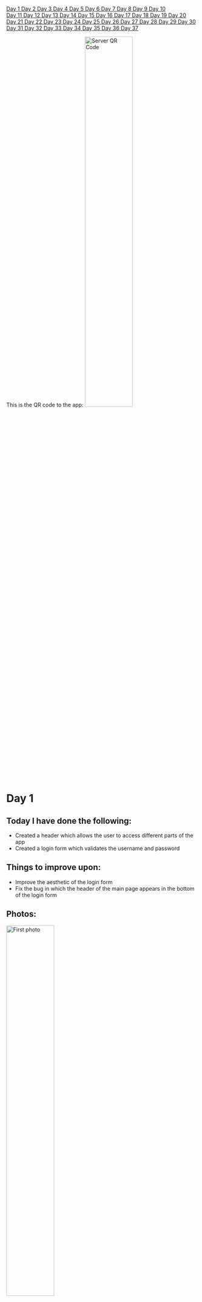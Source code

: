 <a href="#one"> Day 1 </a> <a href="#two"> Day 2 </a> <a href="#three"> Day 3 </a> <a href="#four"> Day 4 </a> <a href="#five"> Day 5 </a> <a href="#six"> Day 6 </a><a href="#seven"> Day 7 </a> <a href="#eight"> Day 8 </a> <a href="#nine"> Day 9 </a> <a href="#ten"> Day 10 </a><br> <a href="#eleven"> Day 11 </a> <a href="#twelve"> Day 12 </a> <a href="#thirteen"> Day 13 </a> <a href="#fourteen"> Day 14 </a> <a href="#fifteen"> Day 15 </a> <a href="#sixteen"> Day 16 </a> <a href="#seventeen"> Day 17 </a> <a href="#eighteen"> Day 18 </a> <a href="#nineteen"> Day 19 </a> <a href="#twenty"> Day 20 </a><br> <a href="#twentyone"> Day 21 </a> <a href="#twentytwo"> Day 22 </a> <a href="#twentythree"> Day 23 </a> <a href="#twentyfour"> Day 24 </a> <a href="#twentyfive">  Day 25 </a> <a href="#twentysix"> Day 26 </a> <a href="#twentyseven"> Day 27 </a> <a href="#twentyeight"> Day 28 </a> <a href="#twentynine"> Day 29 </a> <a href="#thirty"> Day 30 </a><br> <a href="#thirtyone"> Day 31 </a> <a href="#thirtytwo"> Day 32 </a> <a href="#thirtythree"> Day 33 </a> <a href="#thirtyfour"> Day 34 </a> <a href="#thirtyfive"> Day 35 </a> <a href="#thirtysix"> Day 36 </a> <a href="#thirtyseven"> Day 37 </a>


This is the QR code to the app:
<img src="https://github.com/albu-alex/junimea-mobile/blob/main/assets/server_qr.png" alt="Server QR Code" height="50%" width=auto/>

# <a id="one">Day 1</a>
## Today I have done the following:
<uL>
<li>
    Created a header which allows the user to access different parts of the app
</li>
<li>
    Created a login form which validates the username and password
</li>
</uL>

## Things to improve upon:
<ul>
    <li>
        Improve the aesthetic of the login form
    </li>
    <li>
        Fix the bug in which the header of the main page appears in the bottom of the login form
    </li>
</ul>

## Photos:
<img src="https://github.com/albu-alex/junimea-mobile/blob/main/assets/day1_1.jpg" alt="First photo" height="50%" width=auto/>
<img src="https://github.com/albu-alex/junimea-mobile/blob/main/assets/day1_2.jpg" alt="Second photo" height="50%" width=auto/>

# <a id="two">Day 2</a>

## Today I have done the following:

<ul>
    <li>
        Fixed all login bugs(visual and technical)
    </li>
    <li>
        Started implementing register feature
    </li>
    <li>
        Started implementing a settings bar
    </li>
    <li>
        Made the first connections between the app and the API
    </li>
</ul>

## Things to improve upon:

<ul>
    <li>
        Improve the aesthetic of the main page
    </li>
    <li>
        Implement the register feature
    </li>
    <li>
        Implement the settings bar
    </li>
</ul>

## Photos:
<img src="https://github.com/albu-alex/junimea-mobile/blob/main/assets/day2_1.jpg" alt="First photo" height="50%" width=auto/>
<img src="https://github.com/albu-alex/junimea-mobile/blob/main/assets/day2_2.jpg" alt="Second photo" height="50%" width=auto/>

# <a id="three">Day 3</a>

## Today I have done the following:

<ul>
    <li>
        Implemented the register feature, although it is not yet connected to the API
    </li>
    <li>
        Implemented the settings bar, yet to connect all functionalities to the frontend
    </li>
    <li>
        Started implementing posts
    </li>
    <li>
        Added minimal post styling and distinct posts
    </li>
    <li>
        Minor styling changes
    </li>
</ul>

## Things to improve upon:

<ul>
    <li>
        Improve the posts(ASAP)
    </li>
    <li>
        Connect the post verification and registration feature to the API
    </li>
    <li>
        Add functionalities to the settings bar
    </li>
    <li>
        Implement the add photo feature to the posts
    </li>
</ul>

## Photos:
<img src="https://github.com/albu-alex/junimea-mobile/blob/main/assets/day3_1.jpg" alt="First photo" height="50%" width=auto/>
<img src="https://github.com/albu-alex/junimea-mobile/blob/main/assets/day3_2.jpg" alt="Second photo" height="50%" width=auto/>
<img src="https://github.com/albu-alex/junimea-mobile/blob/main/assets/day3_3.jpg" alt="Third photo" height="50%" width=auto/>
<img src="https://github.com/albu-alex/junimea-mobile/blob/main/assets/day3_4.jpg" alt="Fourth photo" height="50%" width=auto/>

## Day 3.5
## Made actual register requests to the API and validated them. Also, refactoring in validation of input(status code instead of message)

# <a id="four">Day 4</a>
## Today I have done the following:
<uL>
<li>
    Created api requests for post add
</li>
<li>
    Styling changes for AddPostBox.vue component
</li>
</uL>

## Things to improve upon:
<ul>
    <li>
        Add dots instead of actual characters for the login form(if the user wants to)
    </li>
    <li>
        Style the user posts
    </li>
    <li>
        Add the feature in which the user can choose which photo to upload
    </li>
</ul>

## Photos:
<img src="https://github.com/albu-alex/junimea-mobile/blob/main/assets/day4_1.jpg" alt="First photo" height="50%" width=auto/>
<img src="https://github.com/albu-alex/junimea-mobile/blob/main/assets/day4-2.jpg" alt="Second photo" height="50%" width=auto/>


# <a id="five">Day 5</a>
## Today I have done the following:
<uL>
<li>
    Implemented the logout functionality, altough not complete
</li>
<li>
    Styled the UserPost.vue component
</li>
<li>
    Implemented the secure password input field, so that the characters do not show    
</li>
<li>
    Added a scroll view for the posts
</li>
</uL>

## Things to improve upon:
<ul>
    <li>
        Find a good image picker component; react native is really limited in this aspect
    </li>
    <li>
        Continue implementing features for the settings bar
    </li>
    <li>
        Create a UserProfile component
    </li>
</ul>

## Photos:
<img src="https://github.com/albu-alex/junimea-mobile/blob/main/assets/day5_1.jpg" alt="First photo" height="50%" width=auto/>
<img src="https://github.com/albu-alex/junimea-mobile/blob/main/assets/day5-2.jpg" alt="Second photo" height="50%" width=auto/>

# <a id="six">Day 6</a>
## Today I have done the following:
<uL>
<li>
    Added the add photo feature for each post(optional)
</li>
<li>
    Photo posts zoom in on click
</li>
</uL>

## Things to improve upon:
<ul>
    <li>
        Fix all zoom in photo bugs
    </li>
    <li>
        Make the create post UI more clear for the user(optional)
    </li>
    <li>
        Create a UserProfile component
    </li>
</ul>

## Photos:
<img src="https://github.com/albu-alex/junimea-mobile/blob/main/assets/day6_1.jpg" alt="First photo" height="50%" width=auto/>
<img src="https://github.com/albu-alex/junimea-mobile/blob/main/assets/day6_2.jpg" alt="Second photo" height="50%" width=auto/>


# <a id="seven">Day 7</a>

## Major updates!

## Today I have done the following:
<uL>
<li>
    Added auto resize to post photos so that they render in full and with original aspect ratio, with respect to page width
</li>
<li>
    Removed the zoom photo(or preview photo) functionality for a while
</li>
<li>
    Updated the header component with two new photos(one is the logo and the other is a placeholder for the profile picture
</li>
<li>
    Created a new UserProfile component, in which the user can update the profile picture and see his own posts
</li>
<li>
    The Junimea Logo actually redirects you to the top of the page
</li>
</uL>

## Things to improve upon:
<ul>
    <li>
        All of today's functionalities have to be connected with the API
    </li>
    <li>
        Add comments and likes/dislikes to the post
    </li>
    <li>
        Change the styling of the Login component
    </li>
</ul>

## Photos:
<img src="https://github.com/albu-alex/junimea-mobile/blob/main/assets/day7_1.jpg" alt="First photo" height="50%" width=auto/>
<img src="https://github.com/albu-alex/junimea-mobile/blob/main/assets/day7_2.jpg" alt="Second photo" height="50%" width=auto/>
<img src="https://github.com/albu-alex/junimea-mobile/blob/main/assets/day7_3.gif" alt="First video" height="50%" width=auto/>
<img src="https://github.com/albu-alex/junimea-mobile/blob/main/assets/day7_4.jpg" alt="Fourth photo" height="50%" width=auto/>
<img src="https://github.com/albu-alex/junimea-mobile/blob/main/assets/day7_5.jpg" alt="Fifth photo" height="50%" width=auto/>

# <a id="eight">Day 8</a>

## Today I have done the following:
<uL>
<li>
    Styled the login form and added a placeholder for the Junimea logo
</li>
<li>
    Added infinite(lazy) loading, without pull to refresh just yet
</li>
<li>
    Changed the text inside the text inputs in the Login.vue component
</li>
<li>
    Added a guest functionality with corresponding limitations
</li>
</uL>

## Things to improve upon:
<ul>
    <li>
        Style the entire application, with Junimea logos
    </li>
    <li>
        !Add comments and likes/dislikes to the post
    </li>
    <li>
        Add an upload profile picture feature after API implementation
    </li>
</ul>

## Photos:
<img src="https://github.com/albu-alex/junimea-mobile/blob/main/assets/day8_1.jpg" alt="First photo" height="50%" width=auto/>
<img src="https://github.com/albu-alex/junimea-mobile/blob/main/assets/day8_2.jpg" alt="Second photo" height="50%" width=auto/>
<img src="https://github.com/albu-alex/junimea-mobile/blob/main/assets/day8_3.jpg" alt="Third photo" height="50%" width=auto/>
<img src="https://github.com/albu-alex/junimea-mobile/blob/main/assets/day8_4.gif" alt="First video" height="50%" width=auto/>

# <a id="nine">Day 9</a>

## Today I have done the following:
<uL>
<li>
    Styled the login form and added a Junimea Logo which redirects to the facebook page
</li>
<li>
    Added animation to the infinite loading component
</li>
<li>
    Created a Loading component
</li>
<li>
    Added loading animations for API requests
</li>
<li>
    Fixed minor bug in which the email address input form would still show up while waiting for axios request
</li>
</uL>

## Things to improve upon:
<ul>
    <li>
        !!ADD LIKES/DISLIKES and comments
    </li>
    <li>
        Keep styling the app to make it more user friendly and attractive
    </li>
    <li>
        Fix bug in which junimea logo from Login component disappears after a request error 
    </li>
</ul>

## Photos:
<img src="https://github.com/albu-alex/junimea-mobile/blob/main/assets/day9_1.gif" alt="First video" height="50%" width=auto/>
<img src="https://github.com/albu-alex/junimea-mobile/blob/main/assets/day9_2.gif" alt="Second video" height="50%" width=auto/>
<img src="https://github.com/albu-alex/junimea-mobile/blob/main/assets/day9_3.jpg" alt="First photo" height="50%" width=auto/>

# <a id="ten">Day 10</a>

## Major updates!

## Today I have done the following:
<uL>
<li>
    Finished styling the Login.vue component
</li>
<li>
    Finished styling the MainPage.vue component
</li>
<li>
    Added small features in the Login.vue text inputs in order to enhance the user experience
</li>
<li>
    Added a like/dislike feature(although it is in beta, it has bugs)
</li>
<li>
    Changed the way the user transitions from UserProfile.vue to MainPage.vue
</li>
<li>
    Changed the app splash screen
</li>
</uL>

## Things to improve upon:
<ul>
    <li>
        Add a comment feature
    </li>
    <li>
        Add the change view mode feature
    </li>
    <li>
        Fix bugs
    </li>
</ul>

## Photos:
<img src="https://github.com/albu-alex/junimea-mobile/blob/main/assets/day10_1.jpg" alt="First photo" height="50%" width=auto/>
<img src="https://github.com/albu-alex/junimea-mobile/blob/main/assets/day10_2.jpg" alt="Second photo" height="50%" width=auto/>
<img src="https://github.com/albu-alex/junimea-mobile/blob/main/assets/day10_3.gif" alt="First video" height="50%" width=auto/>
<img src="https://github.com/albu-alex/junimea-mobile/blob/main/assets/day10_4.jpg" alt="Third photo" height="50%" width=auto/>
<img src="https://github.com/albu-alex/junimea-mobile/blob/main/assets/day10_6.gif" alt="Second video" height="50%" width=auto/>
<img src="https://github.com/albu-alex/junimea-mobile/blob/main/assets/day10_5.jpg" alt="Fourth photo" height="50%" width=auto/>

# <a id="eleven">Day 11</a>
## Today I have done the following:
<uL>
<li>
    Changed loading animations
<li>
    Differentiated pull-to-refresh from infinite loading functionality
</li>
</uL>

## Things to improve upon:
<ul>
    <li>
        Fix an android bug which spams the database with posts on pull to refresh or on infinite loading
    </li>
</ul>

## Photos:
<img src="https://github.com/albu-alex/junimea-mobile/blob/main/assets/day11_1.gif" alt="First video" height="50%" width=auto/>
<img src="https://github.com/albu-alex/junimea-mobile/blob/main/assets/day11_2.gif" alt="Second video" height="50%" width=auto/>
<img src="https://github.com/albu-alex/junimea-mobile/blob/main/assets/day11_3.gif" alt="Third video" height="50%" width=auto/>

# <a id="twelve">Day 12</a>
## Today I have done the following:
<uL>
<li>
    Implemented the post profile picture feature
</li>
<li>
    The photos uploaded by the user are new uploaded on the server and not just kept in cache memory
</li>
<li>
    Learned about the updated API
</li>
</uL>

## Things to improve upon:
<ul>
    <li>
        Fix the bug in which the updated profile picture is displayed after an app restart
    </li>
    <li>
        Implement the other API features
    </li>
    <li>
        Style the alerts
    </li>
</ul>

## Photos:
<img src="https://github.com/albu-alex/junimea-mobile/blob/main/assets/day12_1.gif" alt="First video" height="50%" width=auto/>
<img src="https://github.com/albu-alex/junimea-mobile/blob/main/assets/day12_2.gif" alt="Second video" height="50%" width=auto/>
<img src="https://github.com/albu-alex/junimea-mobile/blob/main/assets/day12_3.jpg" alt="First photo" height="50%" width=auto/>

# <a id="thirteen">Day 13</a>
## Today I have done the following:
<uL>
<li>
    Implemented the like post picture feature
</li>
<li>
    Removed the dislike button because it is not part of app design
</li>
<li>
    Fixed getInitialPost method bugs
</li>
</uL>

## Things to improve upon:
<ul>
    <li>
        Fix the bug in which the updated profile picture is displayed after an app restart
    </li>
    <li>
        Implement the other API features
    </li>
    <li>
        Style the alerts
    </li>
</ul>

## Photos:
<img src="https://github.com/albu-alex/junimea-mobile/blob/main/assets/day13_1.gif" alt="First video" height="50%" width=auto/>
<img src="https://github.com/albu-alex/junimea-mobile/blob/main/assets/day13_2.jpg" alt="Second video" height="50%" width=auto/>

# <a id="fourteen">Day 14</a>
## Today I have done the following:
<uL>
<li>
    Fixed almost all post loading bugs
</li>
</uL>

## Things to improve upon:
<ul>
    <li>
        Implement pinch to zoom feature
    </li>
    <li>
        Implement prompts
    </li>
    <li>
        Fix other bugs
    </li>
</ul>

## Photos:
<img src="https://github.com/albu-alex/junimea-mobile/blob/main/assets/day14_1.gif" alt="First video" height="50%" width=auto/>

# <a id="fifteen">Day 15</a>

## Major updates!

## Today I have done the following:
<uL>
<li>
    Fixed the bug in which the username of the post creator would not appear
</li>
<li>
    Fixed the like post feature in which you could not unlike
</li>
<li>
    Properly loading the posts from the API on pull to refresh vs lazy loading
</li>
<li>
    Created a new UpdateProfile component
</li>
<li>
    Refactoring
</li>
</uL>

## Things to improve upon:
<ul>
    <li>
        Fix the settings bar sizing issue
    </li>
    <li>
        Implement prompts
    </li>
    <li>
        Style alerts
    </li>
</ul>

## Photos:
<img src="https://github.com/albu-alex/junimea-mobile/blob/main/assets/day15_1.gif" alt="First video" height="50%" width=auto/>
<img src="https://github.com/albu-alex/junimea-mobile/blob/main/assets/day15_2.gif" alt="Second video" height="50%" width=auto/>
<img src="https://github.com/albu-alex/junimea-mobile/blob/main/assets/day15_3.gif" alt="Third video" height="50%" width=auto/>

# <a id="sixteen">Day 16</a>

## Major updates!

## Today I have done the following:
<uL>
<li>
    Styled the Settings.vue component
</li>
<li>
    User can access a user's profile by clicking on the header of a post
</li>
<li>
    Fixed the profile picture not loading issues(MainPage.vue + UserProfile.vue)
</li>
<li>
    Fixed a register feature bug left from testing the feature
</li>
<li>
    Made the errors clearer to the user
</li>
</uL>

## Things to improve upon:
<ul>
    <li>
        Fix the settings bar sizing issue
    </li>
    <li>
        Change the way in which the user interacts with the create post feature
    </li>
    <li>
        Style alerts
    </li>
</ul>

## Photos:
<img src="https://github.com/albu-alex/junimea-mobile/blob/main/assets/day16_1.gif" alt="First video" height="50%" width=auto/>
<img src="https://github.com/albu-alex/junimea-mobile/blob/main/assets/day16_2.gif" alt="Second vided" height="50%" width=auto/>
<img src="https://github.com/albu-alex/junimea-mobile/blob/main/assets/day16_3.gif" alt="Third video" height="50%" width=auto/>
<img src="https://github.com/albu-alex/junimea-mobile/blob/main/assets/day16_4.jpg" alt="First photo" height="50%" width=auto/>
<img src="https://github.com/albu-alex/junimea-mobile/blob/main/assets/day16_5.jpg" alt="Second photo" height="50%" width=auto/>
<img src="https://github.com/albu-alex/junimea-mobile/blob/main/assets/day16_6.jpg" alt="Third photo" height="50%" width=auto/>

# <a id="seventeen">Day 17</a>
## Today I have done the following:
<uL>
<li>
    Changed the error for an empty post title
</li>
<li>
    Added a report bug placeholder in Login.vue
<li>
    Refactoring
</li>
</uL>

## Things to improve upon:
<ul>
    <li>
        Update the limitations for the guest
    </li>
    <li>
        Style the alerts
    </li>
</ul>

## Photos:
<img src="https://github.com/albu-alex/junimea-mobile/blob/main/assets/day17_1.jpg" alt="First photo" height="50%" width=auto/>
<img src="https://github.com/albu-alex/junimea-mobile/blob/main/assets/day17_2.jpg" alt="Second photo" height="50%" width=auto/>

# <a id="eighteen">Day 18</a>

## Today I have done the following:
<uL>
<li>
    Tweaked Login component
</li>
<li>
    Fixed various bugs in MainPage and Login
</li>
<li>
    Added multiline text posts
</li>
<li>
    The keyboard that appears on dark mode is actually the dark mode one(iOS)
</li>
<li>
    Added back the dislike button, even though it might not be needed
</li>
</uL>

## Things to improve upon:
<ul>
    <li>
        Add pinch gesture zoom for photos
    </li>
    <li>
        Add a comment placeholder
    </li>
    <li>
        Add saved posts
    </li>
</ul>

## Photos:
<img src="https://github.com/albu-alex/junimea-mobile/blob/main/assets/day18_1.jpg" alt="First photo" height="50%" width=auto/>
<img src="https://github.com/albu-alex/junimea-mobile/blob/main/assets/day18_2.jpg" alt="Second photo" height="50%" width=auto/>
<img src="https://github.com/albu-alex/junimea-mobile/blob/main/assets/day18_3.jpg" alt="Third photo" height="50%" width=auto/>
<img src="https://github.com/albu-alex/junimea-mobile/blob/main/assets/day18_4.jpg" alt="Fourth photo" height="50%" width=auto/>

# <a id="nineteen">Day 19</a>

## Major updates!

## Today I have done the following:
<uL>
<li>
    Added a pinch to zoom feature, available only on iOS for now
</li>
<li>
    Changed the background of the UserPost component, so that it distinguishes itself
</li>
<li>
    Added a report user placeholder
</li>
<li>
    Customized the alerts in Login component
</li>
<li>
    Added a search icon placeholder    
</li>
<li>
    Various tweaks
</li>
<li>
    Fixed bug in which a guest could upload picture to the database
</li>
</uL>

## Things to improve upon:
<ul>
    <li>
        Continue styling all the alerts
    </li>
    <li>
        Fix the Junimea logo issue in Login component
    </li>
    <li>
        Add login with google and login with facebook placeholders
    </li>
    <li>
        Add a share button placeholder
    </li>
    <li>
        Find a way to implement the change view mode feature
    </li>
</ul>

## Photos:
<img src="https://github.com/albu-alex/junimea-mobile/blob/main/assets/day19_1.jpg" alt="First photo" height="50%" width=auto/>
<img src="https://github.com/albu-alex/junimea-mobile/blob/main/assets/day19_2.jpg" alt="Second photo" height="50%" width=auto/>
<img src="https://github.com/albu-alex/junimea-mobile/blob/main/assets/day19_3.jpg" alt="Third photo" height="50%" width=auto/>
<img src="https://github.com/albu-alex/junimea-mobile/blob/main/assets/day19_4.jpg" alt="Fourth photo" height="50%" width=auto/>
<img src="https://github.com/albu-alex/junimea-mobile/blob/main/assets/day19_5.gif" alt="First video" height="50%" width=auto/>

# <a id="twenty">Day 20</a>

## Today I have done the following:
<uL>
<li>
    Added the login with services(facebook, google, apple) placeholders
</li>
<li>
    Fixed the junimea logo loading issues(changed the photo itself)
</li>
<li>
    Added a double tap to like post feature
</li>
<li>
    Styled the footer of UserPost and added a share post placeholder
</li>
<li>
    Added a change view mode feature, even though code is less desirable    
</li>
</uL>

## Things to improve upon:
<ul>
    <li>
        Implement change view mode and maybe find a better way of doing so
    </li>
    <li>
        When guest creates a post, redirect him to login component
    </li>
    <li>
        When user enters the app, direct him to the main page
    </li>
</ul>

## Photos:
<img src="https://github.com/albu-alex/junimea-mobile/blob/main/assets/day20_1.jpg" alt="First photo" height="50%" width=auto/>
<img src="https://github.com/albu-alex/junimea-mobile/blob/main/assets/day20_2.gif" alt="First video" height="50%" width=auto/>
<img src="https://github.com/albu-alex/junimea-mobile/blob/main/assets/day20_3.jpg" alt="Second photo" height="50%" width=auto/>
<img src="https://github.com/albu-alex/junimea-mobile/blob/main/assets/day20_4.gif" alt="Second video" height="50%" width=auto/>
<img src="https://github.com/albu-alex/junimea-mobile/blob/main/assets/day20_5.jpg" alt="Third photo" height="50%" width=auto/>
<img src="https://github.com/albu-alex/junimea-mobile/blob/main/assets/day20_4.gif" alt="Third video" height="50%" width=auto/>

# <a id="twentyone">Day 21</a>

## Today I have done the following:
<uL>
<li>
    UserPost is now available in light mode
</li>
<li>
    UserProfile is now available in light mode
</li>
<li>
    AddPostBox is now available in light mode
</li>
<li>
    OwnStatusBar is now available in light mode
</li>
<li>
    Settings is now available in light mode    
</li>
<li>
    Styled the report bug button in Login component    
</li>
</uL>

## Things to improve upon:
<ul>
    <li>
        Make light mode available for the rest of the components
    </li>
    <li>
        When guest creates a post, redirect him to login component
    </li>
    <li>
        When user enters the app, direct him to the main page
    </li>
</ul>

## Photos:
<img src="https://github.com/albu-alex/junimea-mobile/blob/main/assets/day21_1.jpg" alt="First photo" height="50%" width=auto/>
<img src="https://github.com/albu-alex/junimea-mobile/blob/main/assets/day21_2.jpg" alt="Second photo" height="50%" width=auto/>
<img src="https://github.com/albu-alex/junimea-mobile/blob/main/assets/day21_3.jpg" alt="Third photo" height="50%" width=auto/>
<img src="https://github.com/albu-alex/junimea-mobile/blob/main/assets/day21_4.jpg" alt="Fourth photo" height="50%" width=auto/>
<img src="https://github.com/albu-alex/junimea-mobile/blob/main/assets/day21_5.gif" alt="First video" height="50%" width=auto/>

# <a id="twentytwo">Day 22</a>

## Major updates

## Today I have done the following:
<uL>
<li>
    Header is now available in light mode
</li>
<li>
    When entering the app, the user is first shown the main page instead of the login component
</li>
<li>
    Customized more alerts
</li>
<li>
    When creating a new post as a guest, the user is directly taken to the login form
</li>
<li>
    When interacting with a post, the user can decide if he wants to go to the login form or not
</li>
<li>
    More styling changes for the header
</li>
</uL>

## Things to improve upon:
<ul>
    <li>
        Change the text of the statusbar when app is in light mode
    </li>
    <li>
        Make the login available in light mode
    </li>
    <li>
        Add tags
    </li>
    <li>
        Add a save post placeholder
    </li>
</ul>

## Photos:
<img src="https://github.com/albu-alex/junimea-mobile/blob/main/assets/day22_1.jpg" alt="First photo" height="50%" width=auto/>
<img src="https://github.com/albu-alex/junimea-mobile/blob/main/assets/day22_2.gif" alt="First video" height="50%" width=auto/>
<img src="https://github.com/albu-alex/junimea-mobile/blob/main/assets/day22_3.gif" alt="Second video" height="50%" width=auto/>
<img src="https://github.com/albu-alex/junimea-mobile/blob/main/assets/day22_4.gif" alt="Third video" height="50%" width=auto/>

# <a id="twentythree">Day 23</a>

## Today I have done the following:
<uL>
<li>
    Created the new Search component
</li>
<li>
    Search is available in light/dark mode
</li>
<li>
    Added tags mockup
</li>
<li>
    Added scroll-view for tags
</li>
</uL>

## Things to improve upon:
<ul>
    <li>
        Change the text of the statusbar when app is in light mode
    </li>
    <li>
        Make the login available in light mode
    </li>
    <li>
        Add a save post placeholder
    </li>
</ul>

## Photos:
<img src="https://github.com/albu-alex/junimea-mobile/blob/main/assets/day23_1.gif" alt="First video" height="50%" width=auto/>
<img src="https://github.com/albu-alex/junimea-mobile/blob/main/assets/day23_2.jpg" alt="First photo" height="50%" width=auto/>
<img src="https://github.com/albu-alex/junimea-mobile/blob/main/assets/day23_3.jpg" alt="Second photo" height="50%" width=auto/>

# <a id="twentyfour">Day 24</a>

## Today I have done the following:
<uL>
<li>
    Added a new Tags component + basic styling
</li>
<li>
    Tags is available in light/dark mode
</li>
<li>
    Login is available in light/dark mode
</li>
<li>
    Fixed bug in which the theme would be reset to dark when logging in
</li>
<li>
    Added a saved posts placeholder in UserProfile
</li>
</uL>

## Things to improve upon:
<ul>
    <li>
        User can automatically login; fix user to guest only when needed
    </li>
    <li>
        Fix Tags component bugs
    </li>
    <li>
        Make UpdateProfile available in light/dark mode
    </li>
</ul>

## Photos:
<img src="https://github.com/albu-alex/junimea-mobile/blob/main/assets/day24_1.gif" alt="First video" height="50%" width=auto/>
<img src="https://github.com/albu-alex/junimea-mobile/blob/main/assets/day24_2.jpg" alt="First photo" height="50%" width=auto/>
<img src="https://github.com/albu-alex/junimea-mobile/blob/main/assets/day24_3.jpg" alt="Second photo" height="50%" width=auto/>
<img src="https://github.com/albu-alex/junimea-mobile/blob/main/assets/day24_4.jpg" alt="Third photo" height="50%" width=auto/>
<img src="https://github.com/albu-alex/junimea-mobile/blob/main/assets/day24_5.jpg" alt="Fourth photo" height="50%" width=auto/>

# <a id="twentyfive">Day 25</a>
## Today I have done the following:
<uL>
<li>
    UpdateProfileForm is now available in light/dark mode
</li>
<li>
    Fixed a MainPage bug related to user finding
</li>
<li>
    Styled the UserPost component    
</li>
<li>
    Optimized the app for much improved performance
</li>
<li>
    Fixed the sizing of the Settings component
</li>
</uL>

## Things to improve upon:
<ul>
    <li>
        Find a better component for the text box of AddPostBox
    </li>
    <li>
        Fix Tags component bugs
    </li>
    <li>
        Find a way of accessing the user token
    </li>
</ul>

## Photos:
<img src="https://github.com/albu-alex/junimea-mobile/blob/main/assets/day25_1.gif" alt="First video" height="50%" width=auto/>
<img src="https://github.com/albu-alex/junimea-mobile/blob/main/assets/day25_2.jpg" alt="First photo" height="50%" width=auto/>
<img src="https://github.com/albu-alex/junimea-mobile/blob/main/assets/day25_3.jpg" alt="Second photo" height="50%" width=auto/>

# <a id="twentysix">Day 26</a>

## Major updates

## Today I have done the following:
<uL>
<li>
    Added a comment placeholder in posts
</li>
<li>
    Light bar text color changes depending on theme
</li>
<li>
    Added animations for MainPage, UserProfile and Settings components
</li>
<li>
    Limited reloading posts spam(user could previously crash the app easily)
</li>
<li>
    Bug fixes and app optimization
</li>
</uL>

## Things to improve upon:
<ul>
    <li>
        Add a Comment component
    </li>
    <li>
        Fix the Tags component
    </li>
    <li>
        Find a way of accessing the user token
    </li>
</ul>

## Photos:
<img src="https://github.com/albu-alex/junimea-mobile/blob/main/assets/day26_1.jpg" alt="First photo" height="50%" width=auto/>
<img src="https://github.com/albu-alex/junimea-mobile/blob/main/assets/day26_2.gif" alt="First video" height="50%" width=auto/>
<img src="https://github.com/albu-alex/junimea-mobile/blob/main/assets/day26_3.gif" alt="Second video" height="50%" width=auto/>
<img src="https://github.com/albu-alex/junimea-mobile/blob/main/assets/day26_4.gif" alt="Third video" height="50%" width=auto/>

# <a id="twentyseven">Day 27</a>
## Today I have done the following:
<uL>
<li>
    Added a Comments component
</li>
<li>
    Comment is available in light/dark mode and basic styling
</li>
<li>
    Found a way to store the user token    
</li>
</uL>

## Things to improve upon:
<ul>
    <li>
        Improve the styling of the AddPostBox
    </li>
    <li>
        Fix the Tags component
    </li>
</ul>

## Photos:
<img src="https://github.com/albu-alex/junimea-mobile/blob/main/assets/day27_1.jpg" alt="First photo" height="50%" width=auto/>
<img src="https://github.com/albu-alex/junimea-mobile/blob/main/assets/day27_2.gif" alt="First video" height="50%" width=auto/>
<img src="https://github.com/albu-alex/junimea-mobile/blob/main/assets/day27_3.gif" alt="Second video" height="50%" width=auto/>

# <a id="twentyeight">Day 28</a>

## Today I have done the following:

<ul>
    <li>
        Login component styling(text-input)
    </li>
    <li>
        Search component styling(text-input)
    </li>
    <li>
        AddPostBox component styling(text-input and buttons)
    </li>
    <li>
        UpdateProfileForm component styling(text-input)
    </li>
    <li>
        UserProfile component styling(buttons)
    </li>
    <li>
        Added a report comment placeholder
    </li>
</ul>

## Things to improve upon:

<ul>
    <li>
        Fix the Tags component
    </li>
    <li>
        Implement the getSelf API 
    </li>
</ul>

## Photos:
<img src="https://github.com/albu-alex/junimea-mobile/blob/main/assets/day28_1.jpg" alt="First photo" height="50%" width=auto/>
<img src="https://github.com/albu-alex/junimea-mobile/blob/main/assets/day28_2.jpg" alt="Second photo" height="50%" width=auto/>
<img src="https://github.com/albu-alex/junimea-mobile/blob/main/assets/day28_3.jpg" alt="Third photo" height="50%" width=auto/>

# <a id="twentynine">Day 29</a>
## Today I have done the following:
<uL>
<li>
    Added a border for each comment so that they are distinguishable
</li>
<li>
    Changed the color of the text-input in light mode for AddPostBox
</li>
<li>
    Fixed a like/dislike bug    
</li>
</uL>

## Things to improve upon:
<ul>
    <li>
        Clear leftover variables in UserPost
    </li>
    <li>
        Add a like/dislike comment placeholder
    </li>
    <li>
        Add a post comment text-input
    </li>
    <li>
        Fix the Tags component
    </li>
</ul>

## Photos:
<img src="https://github.com/albu-alex/junimea-mobile/blob/main/assets/day29_1.jpg" alt="First photo" height="50%" width=auto/>
<img src="https://github.com/albu-alex/junimea-mobile/blob/main/assets/day29_2.gif" alt="First video" height="50%" width=auto/>
<img src="https://github.com/albu-alex/junimea-mobile/blob/main/assets/day29_3.gif" alt="Second video" height="50%" width=auto/>

# <a id="thirty">Day 30</a>

## Today I have done the following:
<uL>
<li>
    Implemented the new getSelf API
</li>
<li>
    Fixed the UserProfile post loading bugs
</li>
<li>
    Added an animation for refreshing the page + cooldown for refresh changed
</li>
<li>
    Styled the Comment component
</li>
<li>
    Implemented the post comment API but response is broken
</li>
</uL>

## Things to improve upon:
<ul>
    <li>
        Fix the tags component
    </li>
    <li>
        Add reply post placeholder
    </li>
    <li>
        Get the comments from each post
    </li>
    <li>
        Add alerts for posting comment as a guest
    </li>
</ul>

## Photos:
<img src="https://github.com/albu-alex/junimea-mobile/blob/main/assets/day30_1.gif" alt="First video" height="50%" width=auto/>
<img src="https://github.com/albu-alex/junimea-mobile/blob/main/assets/day30_2.gif" alt="Second video" height="50%" width=auto/>
<img src="https://github.com/albu-alex/junimea-mobile/blob/main/assets/day30_3.jpg" alt="First photo" height="50%" width=auto/>
<img src="https://github.com/albu-alex/junimea-mobile/blob/main/assets/day30_4.jpg" alt="Second photo" height="50%" width=auto/>

# <a id="thirtyone">Day 31</a>

## Major updates!

## Today I have done the following:
<uL>
<li>
    Guest is not allowed to post comments
</li>
<li>
    Guest is not allowed to use the update profile feature
</li>
<li>
    Got rid of the token storage in local storage
</li>
<li>
    Fixed comment loading
</li>
<li>
    Reply box appears only after reply button is pressed(in comments)
</li>
 <li>
    Added placeholders for post reports
</li>
<li>
    Hide post enabled
</li>
</uL>

## Things to improve upon:
<ul>
    <li>
        Keep adding placeholders for reports
    </li>
    <li>
        Add saved posts in localstorage(for now)
    </li>
</ul>

## Photos:
<img src="https://github.com/albu-alex/junimea-mobile/blob/main/assets/day31_1.gif" alt="First video" height="50%" width=auto/>
<img src="https://github.com/albu-alex/junimea-mobile/blob/main/assets/day31_2.gif" alt="Second video" height="50%" width=auto/>
<img src="https://github.com/albu-alex/junimea-mobile/blob/main/assets/day31_3.png" alt="First photo" height="50%" width=auto/>
<img src="https://github.com/albu-alex/junimea-mobile/blob/main/assets/day31_4.gif" alt="Third video" height="50%" width=auto/>
<img src="https://github.com/albu-alex/junimea-mobile/blob/main/assets/day31_5.gif" alt="Fourth video" height="50%" width=auto/>

# <a id="thirtytwo">Day 32</a>

## Today I have done the following:
<uL>
<li>
    Added placeholders for comment report
</li>
<li>
    Added placeholders for profile report
</li>
<li>
    Users can now add new comments to a post
</li>
<li>
    Moved the reply box
</li>
<li>
    Started implementing the saved posts feature
</li>
</uL>

## Things to improve upon:
<ul>
    <li>
        Fix the tags component
    </li>
    <li>
        Style the header
    </li>
    <li>
        Continue implementing the saved posts feature
    </li>
    <li>
        Find better buttons for specific screens
    </li>
</ul>

## Photos:
<img src="https://github.com/albu-alex/junimea-mobile/blob/main/assets/day32_1.jpg" alt="First photo" height="50%" width=auto/>
<img src="https://github.com/albu-alex/junimea-mobile/blob/main/assets/day32_2.jpg" alt="Second photo" height="50%" width=auto/>
<img src="https://github.com/albu-alex/junimea-mobile/blob/main/assets/day32_3.jpg" alt="Third photo" height="50%" width=auto/>
<img src="https://github.com/albu-alex/junimea-mobile/blob/main/assets/day32_4.gif" alt="First video" height="50%" width=auto/>

# <a id="thirtythree">Day 33</a>

## Today I have done the following:
<uL>
<li>
    Styled the header component so that it doesn't overlap iOS 14+ features
</li>
<li>
    Added the save post functionality, just for 1 post at a time for now
</li>
<li>
    Added the IoniIcons library in order to change icons through out the app
</li>
<li>
    Fixed save post bugs
</li>
</uL>

## Things to improve upon:
<ul>
    <li>
        Keep changing the icons
    </li>
    <li>
        Fix the tags component
    </li>
    <li>
        Continue implementing the saved posts feature
    </li>
</ul>

## Photos:
<img src="https://github.com/albu-alex/junimea-mobile/blob/main/assets/day33_1.jpg" alt="First photo" height="50%" width=auto/>
<img src="https://github.com/albu-alex/junimea-mobile/blob/main/assets/day33_2.gif" alt="First video" height="50%" width=auto/>
<img src="https://github.com/albu-alex/junimea-mobile/blob/main/assets/day33_3.gif" alt="Second video" height="50%" width=auto/>

# <a id="thirtyfour">Day 34</a>

## Today I have done the following:
<uL>
<li>
    Changed the icons in the UserPost component
</li>
<li>
    Changed the AddPostBox component styling
</li>
<li>
    Changed the Header component styling
</li>
<li>
    Added the picker photo option for comment posting
</li>
<li>
    Photos are rendered in comment section, but the API response is broken
</li>
<li>
    An array of posts can be sent to the saved posts, but have to create a parser
</li>
</uL>

## Things to improve upon:
<ul>
    <li>
        Finish the saved posts feature implementation
    </li>
    <li>
        Fix the Tags component
    </li>
</ul>

## Photos:
<img src="https://github.com/albu-alex/junimea-mobile/blob/main/assets/day34_1.jpg" alt="First photo" height="50%" width=auto/>
<img src="https://github.com/albu-alex/junimea-mobile/blob/main/assets/day34_2.jpg" alt="Second photo" height="50%" width=auto/>
<img src="https://github.com/albu-alex/junimea-mobile/blob/main/assets/day34_3.gif" alt="First video" height="50%" width=auto/>
<img src="https://github.com/albu-alex/junimea-mobile/blob/main/assets/day34_4.jpg" alt="Third photo" height="50%" width=auto/>

# <a id="thirtyfive">Day 35</a>

## Today I have done the following:
<uL>
<li>
    Fixed saved photos bugs
</li>
<li>
    Fully implemented saved posts
</li>
<li>
    Fixed API calling issues
</li>
<li>
    Fixed key duplication issues
</li>
<li>
    Comment header redirects user to user profile
</li>
</uL>

## Things to improve upon:
<ul>
    <li>
        Fix Tags component
    </li>
</ul>

## Photos:
<img src="https://github.com/albu-alex/junimea-mobile/blob/main/assets/day35_1.gif" alt="First video" height="50%" width=auto/>
<img src="https://github.com/albu-alex/junimea-mobile/blob/main/assets/day35_2.gif" alt="Second video" height="50%" width=auto/>

# <a id="thirtysix">Day 36</a>

## Today I have done the following:
<uL>
<li>
    Fixed the tags component
</li>
<li>
    Styled the tags component such that it overlaps the MainPage nicely
</li>
<li>
    Added a reply comment post photo placeholder
</li>
<li>
    Hidden post now show a custom message to user
</li>
</uL>

## Things to improve upon:
<ul>
    <li>
        Keep styling the Tags component
    </li>
    <li>
        Improve the hidden post
    </li>
</ul>

## Photos:
<img src="https://github.com/albu-alex/junimea-mobile/blob/main/assets/day36_1.gif" alt="First video" height="50%" width=auto/>
<img src="https://github.com/albu-alex/junimea-mobile/blob/main/assets/day36_2.jpg" alt="First photo" height="50%" width=auto/>

# <a id="thirtyseven">Day 37</a>
## Today I have done the following:
<uL>
<li>
    Fixed Tags component styling
</li>
<li>
    Tags component transitions are now styled
</li>
<li>
    Improved styling of hidden posts    
</li>
<li>
    Minor bug fixes    
</li>
</uL>

## Things to improve upon:
<ul>
    <li>
        Fix bug in which the posts update opacity when reloading, even though tags component is present
    </li>
    <li>
        Keep styling the tags component
    </li>
    <li>
        Put the contents of the tags component in a scroll view
    </li>
    <li>
        Keep hidden posts in local storage(not a priority)
    </li>
</ul>

## Photos:
<img src="https://github.com/albu-alex/junimea-mobile/blob/main/assets/day37_1.gif" alt="First video" height="50%" width=auto/>
<img src="https://github.com/albu-alex/junimea-mobile/blob/main/assets/day37_2.jpg" alt="First photo" height="50%" width=auto/>
<img src="https://github.com/albu-alex/junimea-mobile/blob/main/assets/day37_3.gif" alt="Second video" height="50%" width=auto/>

